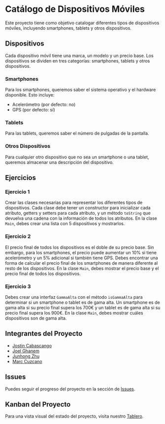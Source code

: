 # Catálogo de Dispositivos Móviles

Este proyecto tiene como objetivo catalogar diferentes tipos de dispositivos móviles, incluyendo smartphones, tablets y otros dispositivos.

## Dispositivos

Cada dispositivo móvil tiene una marca, un modelo y un precio base. Los dispositivos se dividen en tres categorías: smartphones, tablets y otros dispositivos.

### Smartphones

Para los smartphones, queremos saber el sistema operativo y el hardware disponible. Esto incluye:

- Acelerómetro (por defecto: no)
- GPS (por defecto: sí)

### Tablets

Para las tablets, queremos saber el número de pulgadas de la pantalla.

### Otros Dispositivos

Para cualquier otro dispositivo que no sea un smartphone o una tablet, queremos almacenar una descripción del dispositivo.

## Ejercicios

### Ejercicio 1

Crear las clases necesarias para representar los diferentes tipos de dispositivos. Cada clase debe tener un constructor para inicializar cada atributo, getters y setters para cada atributo, y un método `toString` que devuelva una cadena con la información de todos los atributos. En la clase `Main`, debes crear una lista con 5 dispositivos y mostrarlos.

### Ejercicio 2

El precio final de todos los dispositivos es el doble de su precio base. Sin embargo, para los smartphones, el precio puede aumentar un 10% si tiene acelerómetro y un 5% adicional si también tiene GPS. Debes encontrar una forma de calcular el precio final de los smartphones de manera diferente al resto de los dispositivos. En la clase `Main`, debes mostrar el precio base y el precio final de todos los dispositivos.

### Ejercicio 3

Debes crear una interfaz `GammaAlta` con el método `isGammaAlta` para determinar si un smartphone o tablet es de gama alta. Un smartphone es de gama alta si su precio final supera los 700€ y un tablet es de gama alta si su precio final supera los 900€. En la clase `Main`, debes mostrar cuáles dispositivos son de gama alta.

## Integrantes del Proyecto

- [Jostin Cabascango](https://github.com/JostinCabascango)
- [Joel Ghanem](https://github.com/JoelGhanemITICBCN)
- [Junhong Zhu](https://github.com/JunhongITIBCN)
- [Marc Cuzcano](https://github.com/Markis24)

## Issues

Puedes seguir el progreso del proyecto en la sección de [Issues](https://github.com/JostinCabascango/ProyectoRepasJava/issues).

## Kanban del Proyecto

Para una vista visual del estado del proyecto, visita nuestro [Tablero](https://github.com/users/JostinCabascango/projects/2).


